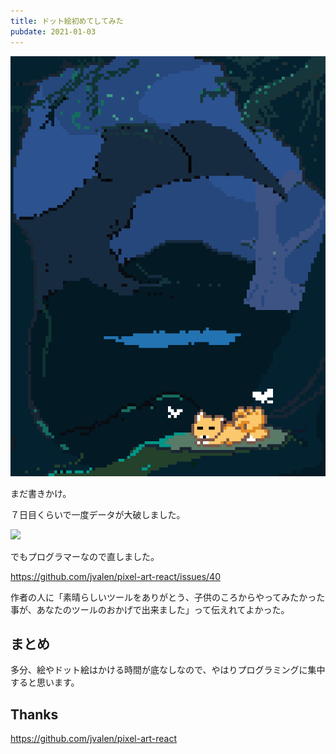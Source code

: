 ```yaml
---
title: ドット絵初めてしてみた
pubdate: 2021-01-03
---
```


<img src="https://raw.githubusercontent.com/ulwlu/my-pixel-art-gallery/master/dog-in-forrest/img.png">

まだ書きかけ。

７日目くらいで一度データが大破しました。

<img src="https://user-images.githubusercontent.com/41639488/103309019-45e24900-4a57-11eb-8cc0-c7faea25856c.png">

でもプログラマーなので直しました。

https://github.com/jvalen/pixel-art-react/issues/40

作者の人に「素晴らしいツールをありがとう、子供のころからやってみたかった事が、あなたのツールのおかげで出来ました」って伝えれてよかった。

## まとめ

多分、絵やドット絵はかける時間が底なしなので、やはりプログラミングに集中すると思います。

## Thanks

https://github.com/jvalen/pixel-art-react
